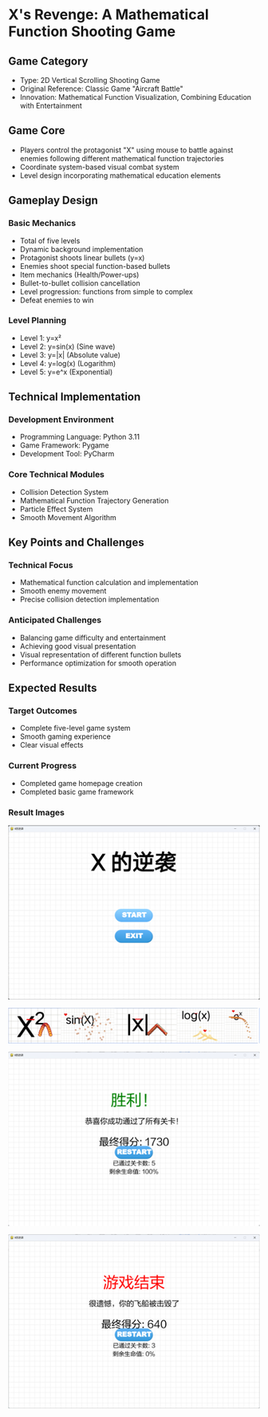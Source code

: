 # X's Revenge: A Mathematical Function Shooting Game

## Game Category
- Type: 2D Vertical Scrolling Shooting Game
- Original Reference: Classic Game "Aircraft Battle"
- Innovation: Mathematical Function Visualization, Combining Education with Entertainment

## Game Core
- Players control the protagonist "X" using mouse to battle against enemies following different mathematical function trajectories
- Coordinate system-based visual combat system
- Level design incorporating mathematical education elements

## Gameplay Design

### Basic Mechanics
- Total of five levels
- Dynamic background implementation
- Protagonist shoots linear bullets (y=x)
- Enemies shoot special function-based bullets
- Item mechanics (Health/Power-ups)
- Bullet-to-bullet collision cancellation
- Level progression: functions from simple to complex
- Defeat enemies to win

### Level Planning
- Level 1: y=x²
- Level 2: y=sin(x) (Sine wave)
- Level 3: y=|x| (Absolute value)
- Level 4: y=log(x) (Logarithm)
- Level 5: y=e^x (Exponential)

## Technical Implementation

### Development Environment
- Programming Language: Python 3.11
- Game Framework: Pygame
- Development Tool: PyCharm

### Core Technical Modules
- Collision Detection System
- Mathematical Function Trajectory Generation
- Particle Effect System
- Smooth Movement Algorithm

## Key Points and Challenges

### Technical Focus
- Mathematical function calculation and implementation
- Smooth enemy movement
- Precise collision detection implementation

### Anticipated Challenges
- Balancing game difficulty and entertainment
- Achieving good visual presentation
- Visual representation of different function bullets
- Performance optimization for smooth operation

## Expected Results

### Target Outcomes
- Complete five-level game system
- Smooth gaming experience
- Clear visual effects

### Current Progress
- Completed game homepage creation
- Completed basic game framework

### Result Images

![](./asset/1.png)

![](./asset/2.png)

![](./asset/3.png)

![](./asset/4.png)
